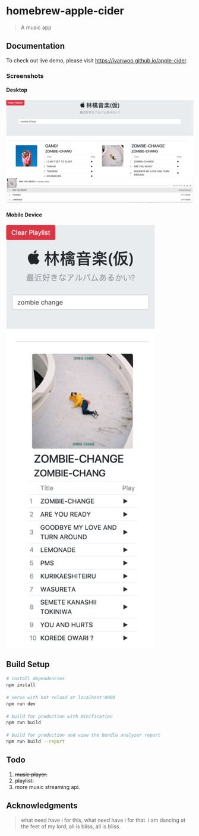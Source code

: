 # homebrew-apple-cider

> A music app

## Documentation
To check out live demo, please visit https://ivanwoo.github.io/apple-cider.

### Screenshots
#### Desktop
<img src="https://github.com/IvanWoo/homebrew-apple-cider/blob/master/screenshots/desktop.png">

#### Mobile Device
<img src="https://github.com/IvanWoo/homebrew-apple-cider/blob/master/screenshots/mobile%20device.png" width="400">

## Build Setup

``` bash
# install dependencies
npm install

# serve with hot reload at localhost:8080
npm run dev

# build for production with minification
npm run build

# build for production and view the bundle analyzer report
npm run build --report
```

## Todo
1. ~~music player.~~
2. ~~playlist.~~
3. more music streaming api.

## Acknowledgments

> what need have i for this, what need have i for that. i am dancing at the feet of my lord, all is bliss, all is bliss.
